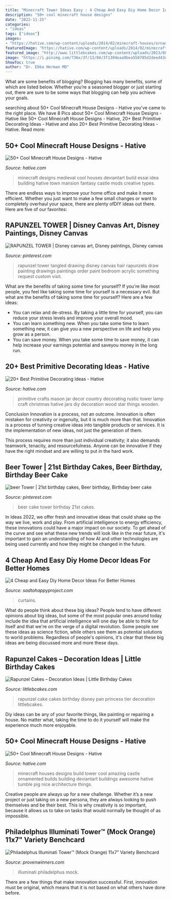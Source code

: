 ```yaml
---
title: "Minecraft Tower Ideas Easy : 4 Cheap And Easy Diy Home Decor Ideas For Better Homes"
description: "50+ cool minecraft house designs"
date: "2022-11-25"
categories:
- "ideas"
tags: ["ideas"]
images:
- "https://hative.com/wp-content/uploads/2014/02/minecraft-houses/ornamented-tower-design-50.jpg"
featuredImage: "https://hative.com/wp-content/uploads/2014/02/minecraft-houses/medieval-house-idea-24.jpg"
featured_image: "http://www.littlebcakes.com/wp-content/uploads/2013/08/Rapunzel-Cake-Pan.jpg"
image: "https://i.pinimg.com/736x/3f/13/04/3f1304eaa9bea550785d2deed43deb44--beer-tower-birthday-beer.jpg"
ShowToc: true
author: "Dr. Ebba Herman MD"
---
```



What are some benefits of blogging?
Blogging has many benefits, some of which are listed below. Whether you’re a seasoned blogger or just starting out, there are sure to be some ways that blogging can help you achieve your goals.

	

		
searching about 50+ Cool Minecraft House Designs - Hative you've came to the right place. We have 8 Pics about 50+ Cool Minecraft House Designs - Hative like 50+ Cool Minecraft House Designs - Hative, 20+ Best Primitive Decorating Ideas - Hative and also 20+ Best Primitive Decorating Ideas - Hative. Read more:
		
    
## 50+ Cool Minecraft House Designs - Hative

<img loading=lazy src="https://hative.com/wp-content/uploads/2014/02/minecraft-houses/medieval-house-idea-24.jpg" onerror="this.onerror=null;this.src='https://tse1.mm.bing.net/th?id=OIP.FC_cKkRqnPdJjjE61TbQCwHaD7&amp;pid=15.1';" alt="50+ Cool Minecraft House Designs - Hative">

_Source: hative.com_

>minecraft designs medieval cool houses deviantart build essai idea building hative town mansion fantasy castle mods creative types. 

	

There are endless ways to improve your home office and make it more efficient. Whether you just want to make a few small changes or want to completely overhaul your space, there are plenty ofDIY ideas out there. Here are five of our favorites: 

    
## RAPUNZEL TOWER | Disney Canvas Art, Disney Paintings, Disney Canvas

<img loading=lazy src="https://i.pinimg.com/736x/fa/23/2a/fa232a4e980d0c607632896f358275c9--rapunzel-room-rapunzel-hair.jpg" onerror="this.onerror=null;this.src='https://tse3.mm.bing.net/th?id=OIP.WUreKQRrvTCXw0eHx0epvgHaJ3&amp;pid=15.1';" alt="RAPUNZEL TOWER | Disney canvas art, Disney paintings, Disney canvas">

_Source: pinterest.com_

>rapunzel tower tangled drawing disney canvas hair rapunzels draw painting drawings paintings order paint bedroom acrylic something request custom visit. 

	

What are the benefits of taking some time for yourself?
If you're like most people, you feel like taking some time for yourself is a necessary evil. But what are the benefits of taking some time for yourself? Here are a few ideas: 
- You can relax and de-stress. By taking a little time for yourself, you can reduce your stress levels and improve your overall mood. 
- You can learn something new. When you take some time to learn something new, it can give you a new perspective on life and help you grow as a person. 
- You can save money. When you take some time to save money, it can help increase your earnings potential and saveyou money in the long run.

    
## 20+ Best Primitive Decorating Ideas - Hative

<img loading=lazy src="https://hative.com/wp-content/uploads/2014/05/primitive-decorating-ideas/13-primitive-mason-jar-tower.jpg" onerror="this.onerror=null;this.src='https://tse1.mm.bing.net/th?id=OIP.vhDe8qGdeoYJ6vOy_MOoVQHaJ4&amp;pid=15.1';" alt="20+ Best Primitive Decorating Ideas - Hative">

_Source: hative.com_

>primitive crafts mason jar decor country decorating rustic tower lamp craft christmas hative jars diy decoration wood star things wooden. 

	

Conclusion
Innovation is a process, not an outcome.
Innovation is often mistaken for creativity or ingenuity, but it is much more than that. Innovation is a process of turning creative ideas into tangible products or services. It is the implementation of new ideas, not just the generation of them.

This process requires more than just individual creativity; it also demands teamwork, tenacity, and resourcefulness. Anyone can be innovative if they have the right mindset and are willing to put in the hard work.

    
## Beer Tower | 21st Birthday Cakes, Beer Birthday, Birthday Beer Cake

<img loading=lazy src="https://i.pinimg.com/736x/3f/13/04/3f1304eaa9bea550785d2deed43deb44--beer-tower-birthday-beer.jpg" onerror="this.onerror=null;this.src='https://tse1.mm.bing.net/th?id=OIP.IswnsNm-twZI3G2lVFnl4QHaJ3&amp;pid=15.1';" alt="beer Tower | 21st birthday cakes, Beer birthday, Birthday beer cake">

_Source: pinterest.com_

>beer cake tower birthday 21st cakes. 

	

In Ideas 2022, we offer fresh and innovative ideas that could shake up the way we live, work and play. From artificial intelligence to energy efficiency, these innovations could have a major impact on our society. To get ahead of the curve and see what these new trends will look like in the near future, it's important to gain an understanding of how AI and other technologies are being used currently and how they might be changed in the future.

    
## 4 Cheap And Easy Diy Home Decor Ideas For Better Homes

<img loading=lazy src="https://sadtohappyproject.com/wp-content/uploads/2015/01/how-to-make-no-sew-curtains-out-of-sheets.jpg" onerror="this.onerror=null;this.src='https://tse1.mm.bing.net/th?id=OIP.Ge-sjIBomUzGjLC-wH9ZIwHaKv&amp;pid=15.1';" alt="4 Cheap and Easy Diy Home Decor Ideas For Better Homes">

_Source: sadtohappyproject.com_

>curtains. 

	

What do people think about these big ideas?
People tend to have different opinions about big ideas, but some of the most popular ones around today include the idea that artificial intelligence will one day be able to think for itself and that we're on the verge of a digital revolution. Some people see these ideas as science fiction, while others see them as potential solutions to world problems. Regardless of people's opinions, it's clear that these big ideas are being discussed more and more these days.

    
## Rapunzel Cakes – Decoration Ideas | Little Birthday Cakes

<img loading=lazy src="http://www.littlebcakes.com/wp-content/uploads/2013/08/Rapunzel-Cake-Pan.jpg" onerror="this.onerror=null;this.src='https://tse4.mm.bing.net/th?id=OIP.tqgWB2Q-8wN5bo5QcUhSjQHaKI&amp;pid=15.1';" alt="Rapunzel Cakes – Decoration Ideas | Little Birthday Cakes">

_Source: littlebcakes.com_

>rapunzel cake cakes birthday disney pan princess tier decoration littlebcakes. 

	

Diy ideas can be any of your favorite things, like painting or repairing a house. No matter what, taking the time to do it yourself will make the experience much more enjoyable.

    
## 50+ Cool Minecraft House Designs - Hative

<img loading=lazy src="https://hative.com/wp-content/uploads/2014/02/minecraft-houses/ornamented-tower-design-50.jpg" onerror="this.onerror=null;this.src='https://tse3.mm.bing.net/th?id=OIP.jFE6Rn2X-AZM-wvAArdkOQHaJH&amp;pid=15.1';" alt="50+ Cool Minecraft House Designs - Hative">

_Source: hative.com_

>minecraft houses designs build tower cool amazing castle ornamented builds building deviantart buildings awesome hative tumble pig nice architecture things. 

	

Creative people are always up for a new challenge. Whether it’s a new project or just taking on a new persona, they are always looking to push themselves and be their best. This is why creativity is so important, because it allows us to take on tasks that would normally be thought of as impossible.

    
## Philadelphus Illuminati Tower™ (Mock Orange) 11x7&quot; Variety Benchcard

<img loading=lazy src="https://www.provenwinners.com/sites/provenwinners.com/files/imagecache/product_full/philadelphus_illuminati_tower_sm58072.jpg" onerror="this.onerror=null;this.src='https://tse4.mm.bing.net/th?id=OIP.n-_c4ZHCTzcBJ_dzV2QrHQHaEx&amp;pid=15.1';" alt="Philadelphus Illuminati Tower™ (Mock Orange) 11x7&quot; Variety Benchcard">

_Source: provenwinners.com_

>illuminati philadelphus mock. 

	

There are a few things that make innovation successful. First, innovation must be original, which means that it is not based on what others have done before.

